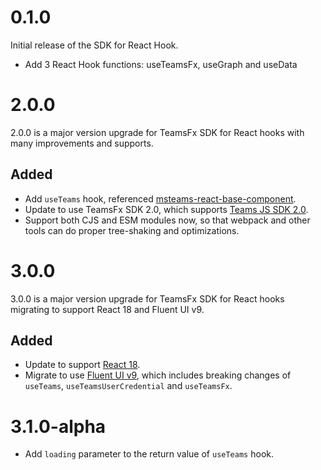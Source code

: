 # 0.1.0

Initial release of the SDK for React Hook.

- Add 3 React Hook functions: useTeamsFx, useGraph and useData

# 2.0.0

2.0.0 is a major version upgrade for TeamsFx SDK for React hooks with many improvements and supports.

## Added

- Add `useTeams` hook, referenced [msteams-react-base-component](https://github.com/wictorwilen/msteams-react-base-component).
- Update to use TeamsFx SDK 2.0, which supports [Teams JS SDK 2.0](https://learn.microsoft.com/en-us/microsoftteams/platform/tabs/how-to/using-teams-client-sdk?tabs=javascript%2Cmanifest-teams-toolkit).
- Support both CJS and ESM modules now, so that webpack and other tools can do proper tree-shaking and optimizations.

# 3.0.0

3.0.0 is a major version upgrade for TeamsFx SDK for React hooks migrating to support React 18 and Fluent UI v9.

## Added

- Update to support [React 18](https://reactjs.org/).
- Migrate to use [Fluent UI v9](https://react.fluentui.dev/?path=/docs/concepts-introduction--page), which includes breaking changes of `useTeams`, `useTeamsUserCredential` and `useTeamsFx`.

# 3.1.0-alpha

- Add `loading` parameter to the return value of `useTeams` hook.
